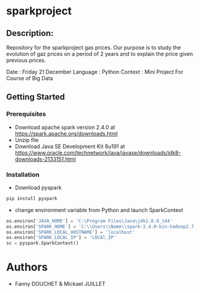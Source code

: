 # sparkproject


## Description: 
Repository for the sparkproject gas prices. Our purpose is to study the evolution of gaz prices on a period of 2 years and to explain the price given previous prices.

Date : Friday 21 December
Language : Python
Context : Mini Project For Course of Big Data

## Getting Started

### Prerequisites

- Download apache spark version 2.4.0 at https://spark.apache.org/downloads.html
- Unzip file
- Download Java SE Development Kit 8u191 at https://www.oracle.com/technetwork/java/javase/downloads/jdk8-downloads-2133151.html

### Installation

- Download pyspark
```bash
pip install pyspark
```
- change environment variable from Python and launch SparkContext
```python
os.environ['JAVA_HOME'] = 'C:\Program Files\Java\jdk1.8.0_144'
os.environ['SPARK_HOME'] = 'C:\\Users\\Name\\spark-2.4.0-bin-hadoop2.7'
os.environ['SPARK_LOCAL_HOSTNAME'] = 'localhost'
os.environ['SPARK_LOCAL_IP'] = 'LOCAl_IP'
sc = pyspark.SparkContext()
```

# Authors
- Fanny DOUCHET & Mickael JUILLET



